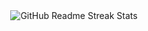 <div align="center">
    <img src="https://github-readme-streak-stats.herokuapp.com/?user=khashabri" alt="GitHub Readme Streak Stats">
</div>

